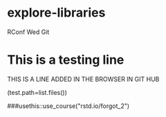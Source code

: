# explore-libraries
RConf Wed Git 

# This is a testing line 

THIS IS A LINE ADDED IN THE BROWSER IN GIT HUB

(test.path=list.files())

###usethis::use_course("rstd.io/forgot_2")